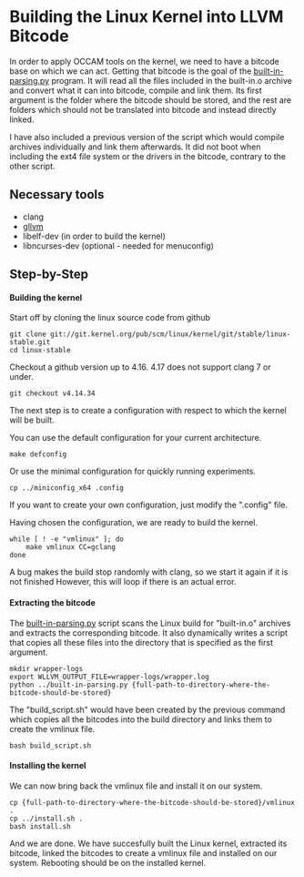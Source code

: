 # Building the Linux Kernel into LLVM Bitcode

In order to apply OCCAM tools on the kernel, we need to have a bitcode base on which we can act.
Getting that bitcode is the goal of the [built-in-parsing.py](built-in-parsing.py) program. It will read all the files included in the built-in.o archive and convert what it can into bitcode, compile and link them.
Its first argument is the folder where the bitcode should be stored, and the rest are folders which should not be translated into bitcode and instead directly linked.

I have also included a previous version of the script which would compile archives individually and link them afterwards. It did not boot when including the ext4 file system or the drivers in the bitcode, contrary to the other script.


## Necessary tools

 - clang
 - [gllvm](https://github.com/SRI-CSL/gllvm)
 - libelf-dev (in order to build the kernel)
 - libncurses-dev (optional - needed for menuconfig)
 
## Step-by-Step

#### Building the kernel

Start off by cloning the linux source code from github

```
git clone git://git.kernel.org/pub/scm/linux/kernel/git/stable/linux-stable.git
cd linux-stable
```

Checkout a github version up to 4.16. 4.17 does not support clang 7 or under.

```
git checkout v4.14.34
```

The next step is to create a configuration with respect to which the kernel will be built. 

You can use the default configuration for your current architecture.

```
make defconfig
```

Or use the minimal configuration for quickly running experiments.

```
cp ../miniconfig_x64 .config
```

If you want to create your own configuration, just modify the ".config" file.

Having chosen the configuration, we are ready to build the kernel.


```
while [ ! -e "vmlinux" ]; do
    make vmlinux CC=gclang
done
```
A bug makes the build stop randomly with clang, so we start it again if it is not finished
However, this will loop if there is an actual error.


#### Extracting the bitcode

The [built-in-parsing.py](built-in-parsing.py) script scans the Linux build for "built-in.o" archives and extracts the corresponding bitcode. It also dynamically writes a script that copies all these files into the directory that is specified as the first argument. 

```
mkdir wrapper-logs
export WLLVM_OUTPUT_FILE=wrapper-logs/wrapper.log
python ../built-in-parsing.py {full-path-to-directory-where-the-bitcode-should-be-stored} 
```

The "build_script.sh" would have been created by the previous command which copies all the bitcodes into the build directory and links them to create the vmlinux file. 

```
bash build_script.sh
```


#### Installing the kernel

We can now bring back the vmlinux file and install it on our system.

```
cp {full-path-to-directory-where-the-bitcode-should-be-stored}/vmlinux .
cp ../install.sh .
bash install.sh
```

And we are done. We have succesfully built the Linux kernel, extracted its bitcode, linked the bitcodes to create a vmlinux file and installed on our system. Rebooting should be on the installed kernel.
